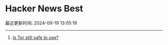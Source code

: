 # Hacker News Best

最近更新时间: 2024-09-19 13:05:19

--- 
1. [Is Tor still safe to use?](https://blog.torproject.org/tor-is-still-safe/) 
